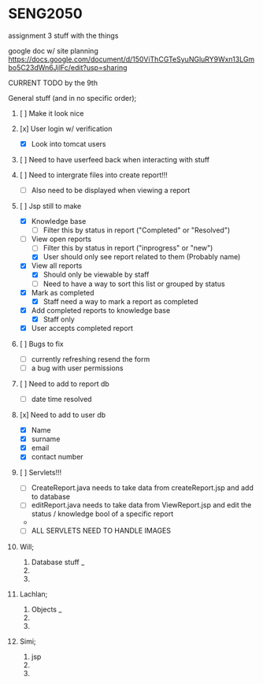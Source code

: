 # SENG2050
assignment 3 stuff with the things


google doc w/ site planning
https://docs.google.com/document/d/150ViThCGTeSyuNGluRY9Wxn13LGmbo5C23dWn6JjlFc/edit?usp=sharing

CURRENT TODO by the 9th

General stuff (and in no specific order);

1. [ ] Make it look nice

2. [x] User login w/ verification
    - [x] Look into tomcat users

1. [ ] Need to have userfeed back when interacting with stuff 

3. [ ] Need to intergrate files into create report!!!
    - [ ] Also need to be displayed when viewing a report
    
3. [ ] Jsp still to make
    - [x] Knowledge base
        - [ ] Filter this by status in report ("Completed" or "Resolved")
    - [ ] View open reports
        - [ ] Filter this by status in report ("inprogress" or "new")
        - [x] User should only see report related to them (Probably name)
    - [x] View all reports 
        - [x] Should only be viewable by staff 
        - [ ] Need to have a way to sort this list or grouped by status
    - [x] Mark as completed 
        - [x] Staff need a way to mark a report as completed 
    - [x] Add completed reports to knowledge base
        - [x] Staff only
    - [x] User accepts completed report 

4. [ ] Bugs to fix
    - [ ] currently refreshing resend the form
    - [ ] a bug with user permissions
    
5. [ ] Need to add to report db
    - [ ] date time resolved
    
6. [x] Need to add to user db
    - [x] Name
    - [x] surname
    - [x] email
    - [x] contact number

7. [ ] Servlets!!!
    - [ ] CreateReport.java needs to take data from createReport.jsp and add to database
    - [ ] editReport.java needs to take data from ViewReport.jsp and edit the status / knowledge bool of a specific report
    - 
    - [ ] ALL SERVLETS NEED TO HANDLE IMAGES
8. Will;

    1. Database stuff _
    2. 
    3.

9. Lachlan;

    1. Objects _
    2.
    3.

10. Simi;

    1. jsp
    2. 
    3. 
